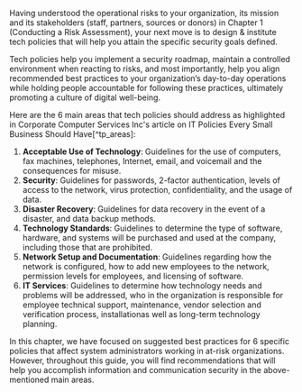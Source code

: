 Having understood the operational risks to your organization, its mission and its stakeholders (staff, partners, sources or donors) in Chapter 1 (Conducting a Risk Assessment), your next move is to design & institute tech policies that will help you attain the specific security goals defined. 

Tech policies help you implement a security roadmap, maintain a controlled environment when reacting to risks, and most importantly, help you align recommended best practices to your organization’s day-to-day operations while holding people accountable for following these practices, ultimately promoting a culture of digital well-being. 

Here are the 6 main areas that tech policies should address as highlighted in Corporate Computer Services Inc's article on IT Policies Every Small Business Should Have[^tp_areas]:


1. **Acceptable Use of Technology**: Guidelines for the use of computers, fax machines, telephones, Internet, email, and voicemail and the consequences for misuse.
2. **Security**: Guidelines for passwords, 2-factor authentication, levels of access to the network, virus protection, confidentiality, and the usage of data.
3. **Disaster Recovery**: Guidelines for data recovery in the event of a disaster, and data backup methods.
4.	**Technology Standards**: Guidelines to determine the type of software, hardware, and systems will be purchased and used at the company, including those that are prohibited. 
5.	**Network Setup and Documentation**: Guidelines regarding how the network is configured, how to add new employees to the network, permission levels for employees, and licensing of software.
6.	**IT Services**: Guidelines to determine how technology needs and problems will be addressed, who in the organization is responsible for employee technical support, maintenance, vendor selection and verification process, installationas well as long-term technology planning.

In this chapter, we have focused on suggested best practices for 6 specific policies that affect system administrators working in at-risk organizations. However, throughout this guide, you will find recommendations that will help you accomplish information and communication security in the above-mentioned main areas. 
